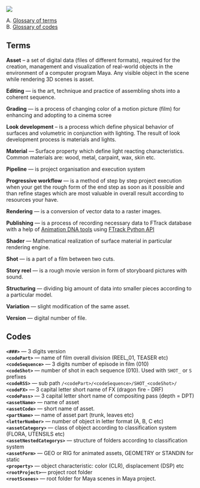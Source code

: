 ![](https://lh3.googleusercontent.com/-FVFx_K75buc/Vx-RusyFrVI/AAAAAAAAFcg/Tr9GQ-hGFX87JOZ8SvJH_04yA0uIkK3oACCo/s700/bannerDNA_glossary_01.jpg)

A. [Glossary of terms](#terms)  
B. [Glossary of codes](#codes)

## Terms
**Asset** – a set of digital data (files of different formats), required for the creation, management and visualization of real-world objects in the environment of a computer program Maya. Any visible object in the scene while rendering 3D scenes is asset. 

**Editing** — is the art, technique and practice of assembling shots into a coherent sequence.

**Grading** — is a process of changing color of a motion picture (film) for enhancing and adopting to a cinema scree

**Look development** –  is a process which define physical behavior of surfaces and volumetric in conjunction with lighting. The result of look development process is materials and lights.

**Material** — Surface property which define light reacting characteristics. Common materials are: wood, metal, carpaint, wax, skin etc.

**Pipeline** — is project organisation and execution system

**Progressive workflow** — is a method of step by step project execution when your get the rough form of the end step as soon as it possible and than refine stages which are most valuable in overall result according to resources your have. 

**Rendering** — is a conversion of vector data to a raster images.

**Publishing** — is a process of recording necessary data to FTrack database with a help of [Animation DNA tools](03-Tools) using [FTrack Python API](http://ftrack.rtd.ftrack.com/en/3.3.1/developing/index.html)

**Shader** — Mathematical realization of surface material in particular rendering engine. 

**Shot** — is a part of a film between two cuts.

**Story reel** — is a rough movie version in form of storyboard pictures with sound. 

**Structuring** — dividing big amount of data into smaller pieces according to a particular model.

**Variation** — slight modification of the same asset. 

**Version** — digital number of file.

## Codes
**`<###>`** — 3 digits version  
**`<codePart>`** — name of film overall division (REEL_01, TEASER etc)  
**`<codeSequence>`** — 3 digits number of episode in film (010)  
**`<codeShot>`** — number of shot in each sequence (010). Used with `SHOT_` or `S` prefixes  
**`<codeRSS>`** — sub path `/<codePart>/<codeSequence>/SHOT_<codeShot>/`   
**`<codeFX>`** — 3 capital letter short name of FX (dragon fire - DRF)  
**`<codePass>`** — 3 capital letter short name of compositing pass (depth = DPT)  
**`<assetName>`** — name of asset  
**`<assetCode>`** — short name of asset.  
**`<partName>`** — name of asset part (trunk, leaves etc)  
**`<letterNumber>`** — number of object in letter format (A, B, C etc)  
**`<assetCategory>`** — class of object according to classification system (FLORA, UTENSILS etc)  
**`<assetNestedCategorys>`** — structure of folders according to classification system  
**`<assetForm>`** — GEO or RIG for animated assets, GEOMETRY or STANDIN for static  
**`<property>`** — object characteristic: color (CLR), displacement (DSP) etc  
**`<rootProject>`**— project root folder  
**`<rootScenes>`** — root folder for Maya scenes in Maya project.  